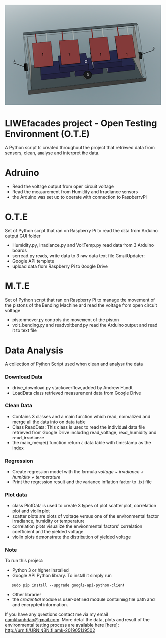![LIWEfacades-logo](./system-preview.png)
# LIWEfacades project - Open Testing Environment (O.T.E)
A Python script to created throughout the project that retrieved data from sensors, clean, analyse and interpret the data.


# Adruino
-  Read the voltage output from open circuit voltage
-  Read the measurement from Humidity and Irradiance sensors
-  the Arduino was set up to operate with connection to RaspberryPi

# O.T.E
Set of Python script that ran on Raspberry Pi to read the data from Arduino output
GUI folder:
-  Humidity.py, Irradiance.py and VoltTemp.py read data from 3 Arduino boards
-  serread.py reads, write data to 3 raw data text file
GmailUpdater:
-  Google API templete
-  upload data from Raspberry Pi to Google Drive

# M.T.E
Set of Python script that ran on Raspberry Pi to manage the movement of the pistons of the Bending Machine and read the voltage from open circuit voltage
-  pistonmover.py controls the movement of the piston
-  volt_bending.py and readvoltbend.py read the Arduino output and read it to text file

# Data Analysis 

A collection of Python Script used when clean and analyse the data

### Download Data

-  drive_download.py stackoverflow, added by Andrew Hundt
-  LoadData class retrieved measurement data from Google Drive

### Clean Data

-  Contains 3 classes and a main function which read, normalized and merge all the data into on data table
-  Class ReadData: This class is used to read the individual data file retrieved from Google Drive 
including read_voltage, read_humidity and read_irradiance
-  the main_merge() function return a data table with timestamp as the index

### Regression

-  Create regression model with the formula _voltage ~ irradiance + humidity + temperature_ 
-  Print the regression result and the variance inflation factor to .txt file

### Plot data

-  class PlotData is used to create 3 types of plot scatter plot, correlation plot and violin plot
-  scatter plots are plots of voltage versus one of the environmental factor irradiance, humidity or temperature
-  correlation plots visualize the environmental factors' correlation coefficient and the yielded voltage
-  violin plots demonstrate the distribution of yielded voltage


### Note

To run this project:
- Python 3 or higher installed
- Google API Python library. To install it simply run
```
   sudo pip install --upgrade google-api-python-client
```
- Other libraries
- the _credential_ module is user-defined module containing file path and and encrypted information.



If you have any questions contact me  via my email <camkhanhdao@gmail.com>.
More detail the data, plots and result of the environmental testing process are available here 
[here]: http://urn.fi/URN:NBN:fi:amk-201905139502


